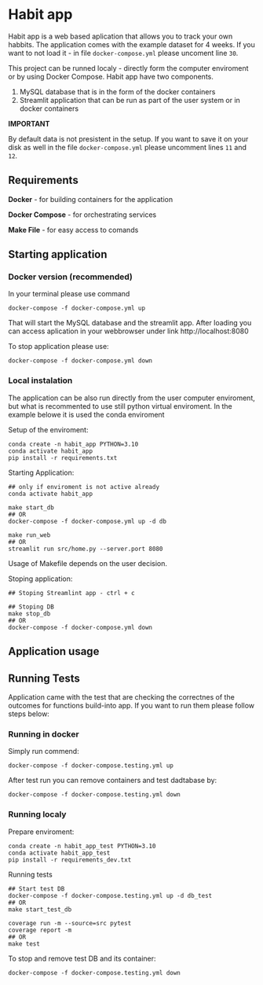 # Habit app
Habit app is a web based aplication that allows you to track your own habbits.
The application comes with the example dataset for 4 weeks. 
If you want to not load it - in file `docker-compose.yml` please uncoment line `30`.

This project can be runned localy - directly form the computer enviroment or by using Docker Compose.
Habit app have two components.
1) MySQL database that is in the form of the docker containers
2) Streamlit application that can be run as part of the user system or in docker containers

**IMPORTANT**

By default data is not presistent in the setup. If you want to save it on your disk as well in the file `docker-compose.yml` please uncomment lines `11` and `12`.

## Requirements
**Docker** - for building containers for the application

**Docker Compose** - for orchestrating services

**Make File** - for easy access to comands 

## Starting application

### Docker version (recommended)
In your terminal please use command

```
docker-compose -f docker-compose.yml up 
```
That will start the MySQL database and the streamlit app. After loading you can access aplication in your webbrowser under link http://localhost:8080

To stop application please use:
```
docker-compose -f docker-compose.yml down
```

### Local instalation
The application can be also run directly from the user computer enviroment, but what is recommented to use still python virtual enviroment. In the example belowe it is used the conda enviroment

Setup of the enviroment:
```
conda create -n habit_app PYTHON=3.10
conda activate habit_app
pip install -r requirements.txt
```
Starting Application:
```
## only if enviroment is not active already
conda activate habit_app 

make start_db
## OR
docker-compose -f docker-compose.yml up -d db

make run_web
## OR
streamlit run src/home.py --server.port 8080
```
Usage of Makefile depends on the user decision.

Stoping application:
```
## Stoping Streamlint app - ctrl + c

## Stoping DB
make stop_db
## OR
docker-compose -f docker-compose.yml down
```

## Application usage


## Running Tests
Application came with the test that are checking the correctnes of the outcomes for functions build-into app. If you want to run them please follow steps below:

### Running in docker

Simply run commend:
```
docker-compose -f docker-compose.testing.yml up
```

After test run you can remove containers and test dadtabase by:
```
docker-compose -f docker-compose.testing.yml down
```

### Running localy

Prepare enviroment:
```
conda create -n habit_app_test PYTHON=3.10
conda activate habit_app_test
pip install -r requirements_dev.txt
```

Running tests
```
## Start test DB
docker-compose -f docker-compose.testing.yml up -d db_test
## OR
make start_test_db

coverage run -m --source=src pytest
coverage report -m
## OR
make test
```

To stop and remove test DB and its container:
```
docker-compose -f docker-compose.testing.yml down
```